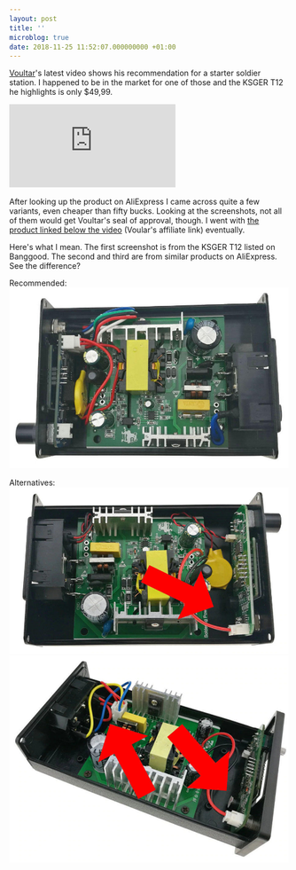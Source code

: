 ```yaml
---
layout: post
title: ''
microblog: true
date: 2018-11-25 11:52:07.000000000 +01:00
---
```

[Voultar](https://www.voultar.com)'s latest video shows his recommendation for a starter soldier station. I happened to be in the market for one of those and the KSGER T12 he highlights is only $49,99.

<iframe src="https://www.youtube.com/embed/cGdHJ3BTh_c" frameborder="0" allow="accelerometer; autoplay; encrypted-media; gyroscope; picture-in-picture" allowfullscreen></iframe>

After looking up the product on AliExpress I came across quite a few variants, even cheaper than fifty bucks. Looking at the screenshots, not all of them would get Voultar's seal of approval, though. I went with [the product linked below the video](http://bit.ly/2DtoywS) (Voular's affiliate link) eventually.

Here's what I  mean. The first screenshot is from the KSGER T12 listed on Banggood. The second and third are from similar products on AliExpress. See the difference?

Recommended:
![KSGER T12 recommended by Voultar](/uploads/2018/77a25857ee.jpg)

Alternatives:
![Quite similar KSGER T12](/uploads/2018/d2c960436e.jpg)
![Sketchy KSGER T12](/uploads/2018/f281e99256.jpg)
